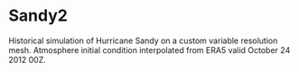 # Sandy2
Historical simulation of Hurricane Sandy on a custom variable resolution mesh. Atmosphere initial condition interpolated from ERA5 valid October 24 2012 00Z.
